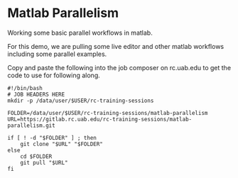 # Matlab Parallelism

Working some basic parallel workflows in matlab.

For this demo, we are pulling some live editor and other matlab workflows including some parallel examples.

Copy and paste the following into the job composer on rc.uab.edu to get the code to use for following along.
```
#!/bin/bash
# JOB HEADERS HERE
mkdir -p /data/user/$USER/rc-training-sessions

FOLDER=/data/user/$USER/rc-training-sessions/matlab-parallelism
URL=https://gitlab.rc.uab.edu/rc-training-sessions/matlab-parallelism.git

if [ ! -d "$FOLDER" ] ; then
    git clone "$URL" "$FOLDER"
else
    cd $FOLDER
    git pull "$URL"
fi
```